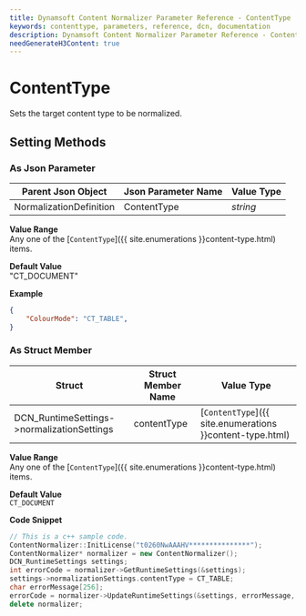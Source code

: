```yaml
---
title: Dynamsoft Content Normalizer Parameter Reference - ContentType
keywords: contenttype, parameters, reference, dcn, documentation
description: Dynamsoft Content Normalizer Parameter Reference - ContentType
needGenerateH3Content: true
---
```



# ContentType
Sets the target content type to be normalized.

## Setting Methods
### As Json Parameter

| Parent Json Object | Json Parameter Name | Value Type | 
| ------------------ | ------------------- | ---------- |
| NormalizationDefinition | ContentType | *string* |

**Value Range**  
    Any one of the [`ContentType`]({{ site.enumerations }}content-type.html) items.

**Default Value**  
    "CT_DOCUMENT"

**Example**  
```json
{
    "ColourMode": "CT_TABLE",
}
```

### As Struct Member

| Struct | Struct Member Name | Value Type | 
| ------ | ------------------ | ---------- |
| DCN_RuntimeSettings->normalizationSettings | contentType | [`ContentType`]({{ site.enumerations }}content-type.html) |

**Value Range**  
    Any one of the [`ContentType`]({{ site.enumerations }}content-type.html) items.

**Default Value**  
    `CT_DOCUMENT`

**Code Snippet**  
```cpp
// This is a c++ sample code.
ContentNormalizer::InitLicense("t0260NwAAAHV***************");
ContentNormalizer* normalizer = new ContentNormalizer();
DCN_RuntimeSettings settings;
int errorCode = normalizer->GetRuntimeSettings(&settings);
settings->normalizationSettings.contentType = CT_TABLE;
char errorMessage[256];
errorCode = normalizer->UpdateRuntimeSettings(&settings, errorMessage, 256);
delete normalizer;
```

